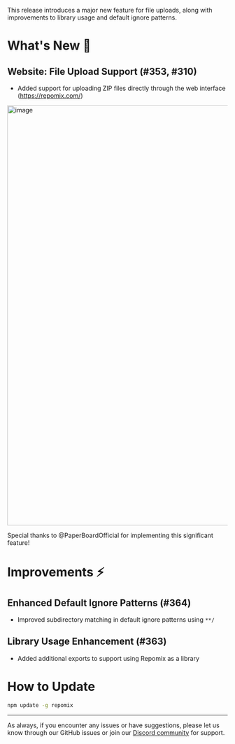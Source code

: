This release introduces a major new feature for file uploads, along with improvements to library usage and default ignore patterns.

# What's New 🚀

## Website: File Upload Support (#353, #310)
- Added support for uploading ZIP files directly through the web interface (https://repomix.com/)

<img width="962" alt="image" src="https://github.com/user-attachments/assets/58069431-7e45-487b-94df-c3eeb2ef8695" />

Special thanks to @PaperBoardOfficial for implementing this significant feature!

# Improvements ⚡

## Enhanced Default Ignore Patterns (#364)
- Improved subdirectory matching in default ignore patterns using `**/`

## Library Usage Enhancement (#363)
- Added additional exports to support using Repomix as a library

# How to Update

```bash
npm update -g repomix
```

---

As always, if you encounter any issues or have suggestions, please let us know through our GitHub issues or join our [Discord community](https://discord.gg/wNYzTwZFku) for support.
